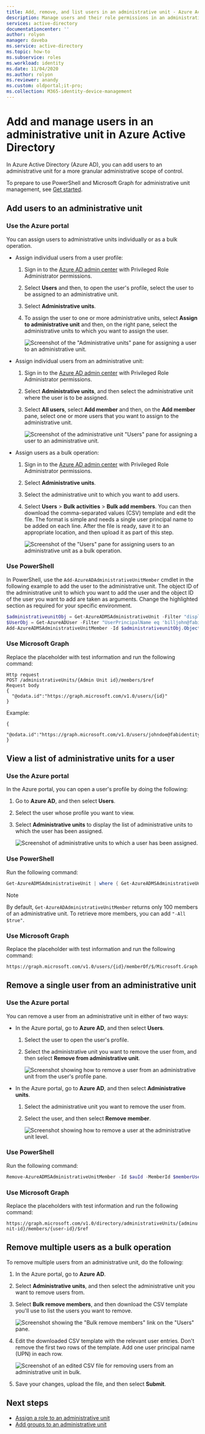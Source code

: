 ```yaml
---
title: Add, remove, and list users in an administrative unit - Azure Active Directory | Microsoft Docs
description: Manage users and their role permissions in an administrative unit in Azure Active Directory
services: active-directory
documentationcenter: ''
author: rolyon
manager: daveba
ms.service: active-directory
ms.topic: how-to
ms.subservice: roles
ms.workload: identity
ms.date: 11/04/2020
ms.author: rolyon
ms.reviewer: anandy
ms.custom: oldportal;it-pro;
ms.collection: M365-identity-device-management
---
```


# Add and manage users in an administrative unit in Azure Active Directory

In Azure Active Directory (Azure AD), you can add users to an administrative unit for a more granular administrative scope of control.

To prepare to use PowerShell and Microsoft Graph for administrative unit management, see [Get started](admin-units-manage.md#get-started).

## Add users to an administrative unit

### Use the Azure portal

You can assign users to administrative units individually or as a bulk operation.

- Assign individual users from a user profile:

   1. Sign in to the [Azure AD admin center](https://portal.azure.com) with Privileged Role Administrator permissions.

   1. Select **Users** and then, to open the user's profile, select the user to be assigned to an administrative unit.
   
   1. Select **Administrative units**. 
   
   1. To assign the user to one or more administrative units, select **Assign to administrative unit** and then, on the right pane, select the administrative units to which you want to assign the user.

       ![Screenshot of the "Administrative units" pane for assigning a user to an administrative unit.](./media/admin-units-add-manage-users/assign-users-individually.png)

- Assign individual users from an administrative unit:

   1. Sign in to the [Azure AD admin center](https://portal.azure.com) with Privileged Role Administrator permissions.
   1. Select **Administrative units**, and then select the administrative unit where the user is to be assigned.
   1. Select **All users**, select **Add member** and then, on the **Add member** pane, select one or more users that you want to assign to the administrative unit.

        ![Screenshot of the administrative unit "Users" pane for assigning a user to an administrative unit.](./media/admin-units-add-manage-users/assign-to-admin-unit.png)

- Assign users as a bulk operation:

   1. Sign in to the [Azure AD admin center](https://portal.azure.com) with Privileged Role Administrator permissions.

   1. Select **Administrative units**.

   1. Select the administrative unit to which you want to add users.

   1. Select **Users** > **Bulk activities** > **Bulk add members**. You can then download the comma-separated values (CSV) template and edit the file. The format is simple and needs a single user principal name to be added on each line. After the file is ready, save it to an appropriate location, and then upload it as part of this step.

      ![Screenshot of the "Users" pane for assigning users to an administrative unit as a bulk operation.](./media/admin-units-add-manage-users/bulk-assign-to-admin-unit.png)

### Use PowerShell

In PowerShell, use the `Add-AzureADAdministrativeUnitMember` cmdlet in the following example to add the user to the administrative unit. The object ID of the administrative unit to which you want to add the user and the object ID of the user you want to add are taken as arguments. Change the highlighted section as required for your specific environment.

```powershell
$administrativeunitObj = Get-AzureADMSAdministrativeUnit -Filter "displayname eq 'Test administrative unit 2'"
$UserObj = Get-AzureADUser -Filter "UserPrincipalName eq 'billjohn@fabidentity.onmicrosoft.com'"
Add-AzureADMSAdministrativeUnitMember -Id $administrativeunitObj.ObjectId -RefObjectId $UserObj.ObjectId
```


### Use Microsoft Graph

Replace the placeholder with test information and run the following command:

```http
Http request
POST /administrativeUnits/{Admin Unit id}/members/$ref
Request body
{
  "@odata.id":"https://graph.microsoft.com/v1.0/users/{id}"
}
```

Example:

```http
{
  "@odata.id":"https://graph.microsoft.com/v1.0/users/johndoe@fabidentity.com"
}
```

## View a list of administrative units for a user

### Use the Azure portal

In the Azure portal, you can open a user's profile by doing the following:

1. Go to **Azure AD**, and then select **Users**.

1. Select the user whose profile you want to view.

1. Select **Administrative units** to display the list of administrative units to which the user has been assigned.

   ![Screenshot of administrative units to which a user has been assigned.](./media/admin-units-add-manage-users/list-user-admin-units.png)

### Use PowerShell

Run the following command:

```powershell
Get-AzureADMSAdministrativeUnit | where { Get-AzureADMSAdministrativeUnitMember -Id $_.ObjectId | where {$_.RefObjectId -eq $userObjId} }
```
> [!NOTE]
> By default, `Get-AzureADAdministrativeUnitMember` returns only 100 members of an administrative unit. To retrieve more members, you can add `"-All $true"`.

### Use Microsoft Graph

Replace the placeholder with test information and run the following command:

```http
https://graph.microsoft.com/v1.0/users/{id}/memberOf/$/Microsoft.Graph.AdministrativeUnit
```

## Remove a single user from an administrative unit

### Use the Azure portal

You can remove a user from an administrative unit in either of two ways: 

* In the Azure portal, go to **Azure AD**, and then select **Users**. 
  1. Select the user to open the user's profile. 
  1. Select the administrative unit you want to remove the user from, and then select **Remove from administrative unit**.

     ![Screenshot showing how to remove a user from an administrative unit from the user's profile pane.](./media/admin-units-add-manage-users/user-remove-admin-units.png)

* In the Azure portal, go to **Azure AD**, and then select **Administrative units**.
  1. Select the administrative unit you want to remove the user from. 
  1. Select the user, and then select **Remove member**.
  
     ![Screenshot showing how to remove a user at the administrative unit level.](./media/admin-units-add-manage-users/admin-units-remove-user.png)

### Use PowerShell

Run the following command:

```powershell
Remove-AzureADMSAdministrativeUnitMember -Id $auId -MemberId $memberUserObjId
```

### Use Microsoft Graph

Replace the placeholders with test information and run the following command:

`https://graph.microsoft.com/v1.0/directory/administrativeUnits/{adminunit-id}/members/{user-id}/$ref`

## Remove multiple users as a bulk operation

To remove multiple users from an administrative unit, do the following:

1. In the Azure portal, go to **Azure AD**.

1. Select **Administrative units**, and then select the administrative unit you want to remove users from. 

1. Select **Bulk remove members**, and then download the CSV template you'll use to list the users you want to remove.

   ![Screenshot showing the "Bulk remove members" link on the "Users" pane.](./media/admin-units-add-manage-users/bulk-user-remove.png)

1. Edit the downloaded CSV template with the relevant user entries. Don't remove the first two rows of the template. Add one user principal name (UPN) in each row.

   ![Screenshot of an edited CSV file for removing users from an administrative unit in bulk.](./media/admin-units-add-manage-users/bulk-user-entries.png)

1. Save your changes, upload the file, and then select **Submit**.

## Next steps

- [Assign a role to an administrative unit](admin-units-assign-roles.md)
- [Add groups to an administrative unit](admin-units-add-manage-groups.md)
